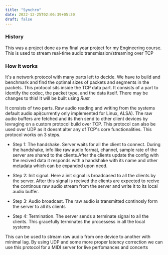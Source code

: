 ```yaml
---
title: "Synchro"
date: 2022-12-25T02:06:39+05:30
draft: false
---
```


### History

This was a project done as my final year project for my Engineering course. This is used to stream real-time audio transmission/streaming over TCP

### How it works

It's a network protocol with many parts left to decide. We have to build and benchmark and find the optimal sizes of packets and segments in the packets. This protocol sits inside the TCP data part. It consists of a part to identify the codec, the packet type, and the data itself. There may be changes to this! It will be built using *Rust*

It consists of two parts. Raw audio reading and writing from the systems default audio api(currently only implemented for Linux, ALSA). The raw audio buffers are fetched and its then send to other client devices by levraging on a custom protocol build over TCP. This protocol can also be used over UDP as it doesnt alter any of TCP's core functionalities. This protocol works on 3 steps.

+ Step 1: The handshake. Server waits for all the client to connect. During the handshake, info like raw audio format, channel, sample rate of the server are shared to the clients.After the clients update the config with the recived data it responds with a handshake with its name and other metadata which can be expanded upon need.

+ Step 2: Init signal. Here a init signal is broadcased to all the clients by the server. After this signal is recived the clients are expected to recive the continous raw audio stream from the server and write it to its local audio buffer.

+ Step 3: Audio broadcast. The raw audio is transmitted continosly form the server to all its clients

+ Step 4: Termination. The server sends a terminate signal to all the clients. This gracefully terminates the processess in all the local systems

This can be used to stream raw audio from one device to another with minimal lag. By using UDP and some more proper latency correction we can use this protocol for a MIDI server for live perfomances and concerts
